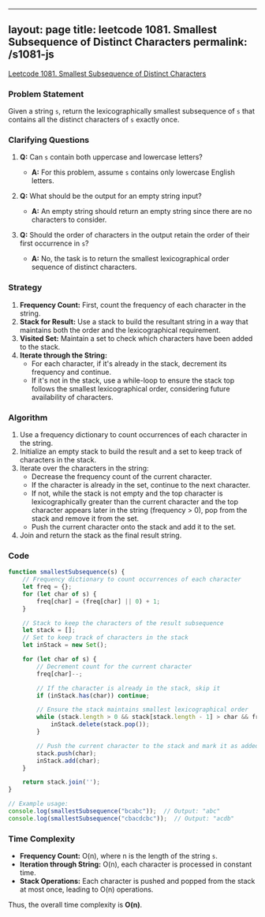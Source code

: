 
---
layout: page
title: leetcode 1081. Smallest Subsequence of Distinct Characters
permalink: /s1081-js
---
[Leetcode 1081. Smallest Subsequence of Distinct Characters](https://algoadvance.github.io/algoadvance/l1081)
### Problem Statement

Given a string `s`, return the lexicographically smallest subsequence of `s` that contains all the distinct characters of `s` exactly once.

### Clarifying Questions

1. **Q:** Can `s` contain both uppercase and lowercase letters?
   - **A:** For this problem, assume `s` contains only lowercase English letters.
   
2. **Q:** What should be the output for an empty string input?
   - **A:** An empty string should return an empty string since there are no characters to consider.

3. **Q:** Should the order of characters in the output retain the order of their first occurrence in `s`?
   - **A:** No, the task is to return the smallest lexicographical order sequence of distinct characters.

### Strategy

1. **Frequency Count:** First, count the frequency of each character in the string.
2. **Stack for Result:** Use a stack to build the resultant string in a way that maintains both the order and the lexicographical requirement.
3. **Visited Set:** Maintain a set to check which characters have been added to the stack.
4. **Iterate through the String:**
   - For each character, if it's already in the stack, decrement its frequency and continue.
   - If it's not in the stack, use a while-loop to ensure the stack top follows the smallest lexicographical order, considering future availability of characters.

### Algorithm

1. Use a frequency dictionary to count occurrences of each character in the string.
2. Initialize an empty stack to build the result and a set to keep track of characters in the stack.
3. Iterate over the characters in the string:
   - Decrease the frequency count of the current character.
   - If the character is already in the set, continue to the next character.
   - If not, while the stack is not empty and the top character is lexicographically greater than the current character and the top character appears later in the string (frequency > 0), pop from the stack and remove it from the set.
   - Push the current character onto the stack and add it to the set.
4. Join and return the stack as the final result string.

### Code

```javascript
function smallestSubsequence(s) {
    // Frequency dictionary to count occurrences of each character
    let freq = {};
    for (let char of s) {
        freq[char] = (freq[char] || 0) + 1;
    }

    // Stack to keep the characters of the result subsequence
    let stack = [];
    // Set to keep track of characters in the stack
    let inStack = new Set();

    for (let char of s) {
        // Decrement count for the current character
        freq[char]--;

        // If the character is already in the stack, skip it
        if (inStack.has(char)) continue;

        // Ensure the stack maintains smallest lexicographical order
        while (stack.length > 0 && stack[stack.length - 1] > char && freq[stack[stack.length - 1]] > 0) {
            inStack.delete(stack.pop());
        }

        // Push the current character to the stack and mark it as added
        stack.push(char);
        inStack.add(char);
    }

    return stack.join('');
}

// Example usage:
console.log(smallestSubsequence("bcabc"));  // Output: "abc"
console.log(smallestSubsequence("cbacdcbc"));  // Output: "acdb"
```

### Time Complexity

- **Frequency Count:** O(n), where n is the length of the string `s`.
- **Iteration through String:** O(n), each character is processed in constant time.
- **Stack Operations:** Each character is pushed and popped from the stack at most once, leading to O(n) operations.

Thus, the overall time complexity is **O(n)**.